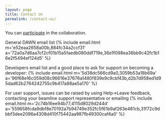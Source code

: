 ```yaml
---
layout: page
title: Contact Us
permalink: /contact-us/
---
```

You can [participate](/develop/contributing) in the collaboration.

General DAWN email list {% include email.html m='e52eaa2658a00b,884fc34a2ccf31' a='72a0a7d6aa7cf2cf01b15a5faedb080ddf719e,36e1f098ea36bb9c42fc1b16e2f5494ef124d5' %}

Developers email list and a good place to ask for support on becoming a developer: {% include email.html m='5d38dc566cd9a0,3059b53a18b69a' a='96f68e16c059d08c96616e37676a1480f839e9c9cbf43b,d2b7d958ed1d95dad62b2764242755c9b417a88ae5a170' %}


For user support, issues can be raised by using Help-&gt;Leave feedback, contacting your beamline support representative or emailing {% include email.html m='2c74b16ee94b77,4115d8029d244d' a='559658fcda9dbf8e70192a7b94749e352fc5f61b9af263e481cb,31f72c9dbbf3dee2096a4308d410f75442aa987fb49300caf4a0' %}

<!--
<div class="row">
    <div id="contact-form-message">
      <div id="success">Your message has been sent, thank you</div>
      <div id="error">An error occurred while sending your message</div>
    </div>
    <form id="contact-form" class="col s12">
      <div class="row">
        <div class="input-field col s12">
         <i class="material-icons prefix">&#xE853;</i>
          <input name="name" id="name" type="text" class="validate" required="" aria-required="true">
          <label for="name">Name</label>
        </div>
      </div>
      <div class="row">
        <div class="input-field col s12">
          <i class="material-icons prefix">&#xE0BE;</i>
          <input name="email" id="email" type="email" class="validate" required="" aria-required="true">
          <label for="email">Email</label>
        </div>
      </div>
      <div class="row">
        <div class="input-field col s12">
          <i class="material-icons prefix">&#xE8D2;</i>
          <input name="subject" id="subject" type="text" class="validate" required="" aria-required="true">
          <label for="subject">Subject</label>
        </div>
      </div>
      <div class="row">
        <div class="input-field col s12">
          <i class="material-icons prefix">&#xE254;</i>
          <textarea id="message" name="message" class="materialize-textarea" required="" aria-required="true"></textarea>
          <label for="message">Message</label>
        </div>
      </div>
      <div class="row">
        <div class="col s12">
          <input name="type" type="hidden" value="contact">
          <button class="btn waves-effect waves-light right" type="submit" name="action">Send Message
            <i class="material-icons right">send</i>
          </button>
      	</div>
      </div>
    </form>
  </div>
-->